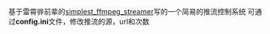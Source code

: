 基于雷霄骅前辈的[simplest_ffmpeg_streamer](https://github.com/leixiaohua1020/simplest_ffmpeg_streamer)写的一个简易的推流控制系统
可通过**config.ini**文件，修改推流的源，url和次数